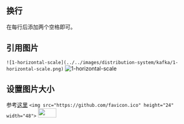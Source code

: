 ## 换行

在每行后添加两个空格即可。

## 引用图片

`![1-horizontal-scale](../../images/distribution-system/kafka/1-horizontal-scale.png)`
![1-horizontal-scale](../../images/distribution-system/kafka/1-horizontal-scale.png)

## 设置图片大小
参考[这里](https://github.com/jgm/pandoc/issues/2554)
`<img src="https://github.com/favicon.ico" height="24" width="48">`
<img src="https://github.com/favicon.ico" height="24" width="48">

